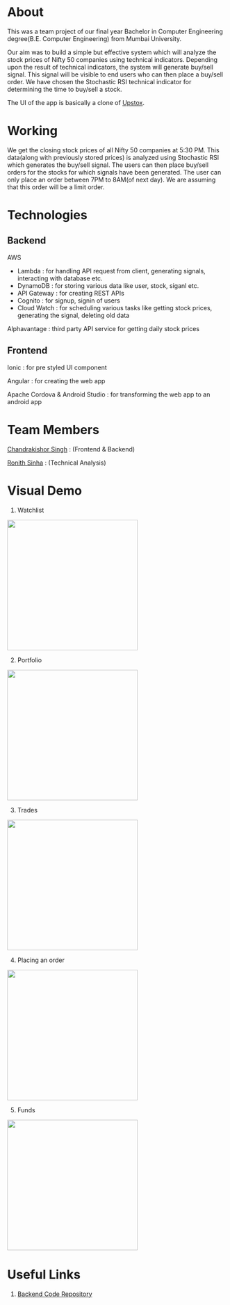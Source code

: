 # About
This was a team project of our final year Bachelor in Computer Engineering degree(B.E. Computer Engineering) from Mumbai University.

Our aim was to build a simple but effective system which will analyze the stock prices of Nifty 50 companies using technical indicators. Depending upon the result of technical indicators, the system will generate buy/sell signal. This signal will be visible to end users who can then place a buy/sell order. We have chosen the Stochastic RSI technical indicator for determining the time to buy/sell a stock.

The UI of the app is basically a clone of [Upstox](https://play.google.com/store/apps/details?id=in.upstox.pro&hl=en_IN).

# Working
We get the closing stock prices of all Nifty 50 companies at 5:30 PM. This data(along with previously stored prices) is analyzed using Stochastic RSI which generates the buy/sell signal. The users can then place buy/sell orders for the stocks for which signals have been generated. The user can only place an order between 7PM to 8AM(of next day). We are assuming that this order will be a limit order.

# Technologies

## Backend
AWS
  - Lambda : for handling API request from client, generating signals, interacting with database etc.
  - DynamoDB : for storing various data like user, stock, siganl etc.
  - API Gateway : for creating REST APIs
  - Cognito : for signup, signin of users
  - Cloud Watch : for scheduling various tasks like getting stock prices, generating the signal, deleting old data
  
Alphavantage : third party API service for getting daily stock prices

## Frontend
Ionic : for pre styled UI component

Angular : for creating the web app

Apache Cordova & Android Studio : for transforming the web app to an android app

# Team Members
[Chandrakishor Singh](https://github.com/chandrakishorSingh) : (Frontend & Backend)

[Ronith Sinha](https://github.com/RonithSinha) : (Technical Analysis)

# Visual Demo

1. Watchlist

<img src="https://github.com/chandrakishorSingh/market-pulse-v2/blob/master/demo/watchlist.gif" width="300">

2. Portfolio

<img src="https://github.com/chandrakishorSingh/market-pulse-v2/blob/master/demo/portfolio.gif" width="300">

3. Trades

<img src="https://github.com/chandrakishorSingh/market-pulse-v2/blob/master/demo/trades.gif" width="300">

4. Placing an order

<img src="https://github.com/chandrakishorSingh/market-pulse-v2/blob/master/demo/transaction.gif" width="300">

5. Funds

<img src="https://github.com/chandrakishorSingh/market-pulse-v2/blob/master/demo/funds.gif" width="300">

# Useful Links

1. [Backend Code Repository](https://github.com/chandrakishorSingh/lambda-functions)

